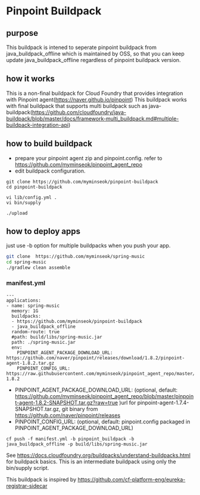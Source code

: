 # Pinpoint Buildpack 
## purpose
This buildpack is intened to seperate pinpoint buildpack from java_buildpack_offline which is maintained by OSS, so that you can keep update java_buildpack_offline regardless of pinpoint buildpack version.

## how it works
This is a non-final buildpack for Cloud Foundry that provides integration with Pinpoint agent(https://naver.github.io/pinpoint)
This buildpack works with final buildpack that supports multi buildpack such as java-buildpack(https://github.com/cloudfoundry/java-buildpack/blob/master/docs/framework-multi_buildpack.md#multiple-buildpack-integration-api)


## how to build buildpack
- prepare your pinpoint agent zip and pinpoint.config. refer to https://github.com/myminseok/pinpoint_agent_repo
- edit buildpack configuration.
```
git clone https://github.com/myminseok/pinpoint-buildpack
cd pinpoint-buildpack

vi lib/config.yml . 
vi bin/supply

./upload

```

## how to deploy apps


just use -b option for multiple buildpacks when you push your app.

```sh
git clone  https://github.com/myminseok/spring-music
cd spring-music
./gradlew clean assemble
```

### manifest.yml

```
---
applications:
- name: spring-music
  memory: 1G
  buildpacks:
  - https://github.com/myminseok/pinpoint-buildpack
  - java_buildpack_offline
  random-route: true
  #path: build/libs/spring-music.jar
  path: ./spring-music.jar
  env:
    PINPOINT_AGENT_PACKAGE_DOWNLOAD_URL: https://github.com/naver/pinpoint/releases/download/1.8.2/pinpoint-agent-1.8.2.tar.gz
    PINPOINT_CONFIG_URL: https://raw.githubusercontent.com/myminseok/pinpoint_agent_repo/master/pinpoint.config-1.8.2
```
- PINPOINT_AGENT_PACKAGE_DOWNLOAD_URL: (optional, default: https://github.com/myminseok/pinpoint_agent_repo/blob/master/pinpoint-agent-1.8.2-SNAPSHOT.tar.gz?raw=true )url for pinpoint-agent-1.7.4-SNAPSHOT.tar.gz, git binary from https://github.com/naver/pinpoint/releases
- PINPOINT_CONFIG_URL: (optional, default: pinpoint.config packaged in PINPOINT_AGENT_PACKAGE_DOWNLOAD_URL)

```
cf push -f manifest.yml -b pinpoint_buildpack -b java_buildpack_offline -p build/libs/spring-music.jar
```

See https://docs.cloudfoundry.org/buildpacks/understand-buildpacks.html for buildpack basics. This is an 
intermediate buildpack using only the bin/supply script.

This buildpack is inspired by https://github.com/cf-platform-eng/eureka-registrar-sidecar
